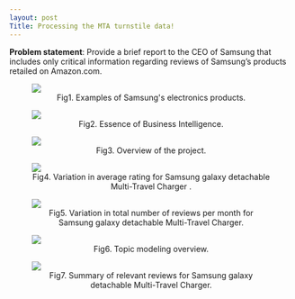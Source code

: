 ```yaml
---
layout: post
Title: Processing the MTA turnstile data!
---
```

<style>
   img {
       display: block;
       margin: auto;
   }
</style>

**Problem statement**: Provide a brief report to the CEO of Samsung that includes only critical information regarding reviews of Samsung’s products retailed on Amazon.com.


<figure>
  <img src="{{ site.baseurl }}/images/train-people.tiff">
  <figcaption style="text-align:center;">Fig1. Examples of Samsung's electronics products.</figcaption>
</figure>

<figure>
  <img src="{{ site.baseurl }}/images/Slide2.tiff">
  <figcaption style="text-align:center;">Fig2. Essence of Business Intelligence.</figcaption>
</figure> 

<figure>
  <img src="{{ site.baseurl }}/images/Slide3.tiff">
  <figcaption style="text-align:center;">Fig3. Overview of the project.</figcaption>
</figure> 

<figure>
  <img src="{{ site.baseurl }}/images/Slide4.tiff">
  <figcaption style="text-align:center;">Fig4. Variation in average rating for Samsung galaxy detachable Multi-Travel Charger  .</figcaption>
</figure> 

<figure>
  <img src="{{ site.baseurl }}/images/Slide5.tiff">
  <figcaption style="text-align:center;">Fig5. Variation in total number of reviews per month for Samsung galaxy detachable Multi-Travel Charger.</figcaption>
</figure> 

<figure>
  <img src="{{ site.baseurl }}/images/Slide6.tiff">
  <figcaption style="text-align:center;">Fig6. Topic modeling overview.</figcaption>
</figure> 

<figure>
  <img src="{{ site.baseurl }}/images/Slide7.tiff">
  <figcaption style="text-align:center;">Fig7. Summary of relevant reviews for 
  Samsung galaxy detachable Multi-Travel Charger.</figcaption>
</figure> 
